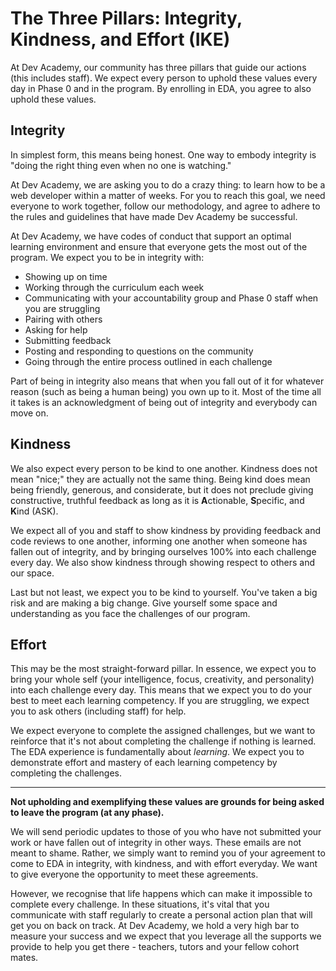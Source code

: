 # The Three Pillars: Integrity, Kindness, and Effort (IKE)

At Dev Academy, our community has three pillars that guide our actions (this includes staff). We expect every person to uphold these values every day in Phase 0 and in the program. By enrolling in EDA, you agree to also uphold these values.


## Integrity
In simplest form, this means being honest. One way to embody integrity is "doing the right thing even when no one is watching."

At Dev Academy, we are asking you to do a crazy thing: to learn how to be a web developer within a matter of weeks.  For you to reach this goal, we need everyone to work together, follow our methodology, and agree to adhere to the rules and guidelines that have made Dev Academy be successful.

At Dev Academy, we have codes of conduct that support an optimal learning environment and ensure that everyone gets the most out of the program.  We expect you to be in integrity with:
- Showing up on time
- Working through the curriculum each week
- Communicating with your accountability group and Phase 0 staff when you are struggling
- Pairing with others
- Asking for help
- Submitting feedback
- Posting and responding to questions on the community
- Going through the entire process outlined in each challenge

Part of being in integrity also means that when you fall out of it for whatever reason (such as being a human being) you own up to it.  Most of the time all it takes is an acknowledgment of being out of integrity and everybody can move on.

## Kindness
We also expect every person to be kind to one another. Kindness does not mean "nice;" they are actually not the same thing. Being kind does mean being friendly, generous, and considerate, but it does not preclude giving constructive, truthful feedback as long as it is <strong>A</strong>ctionable, <strong>S</strong>pecific, and <strong>K</strong>ind (ASK).

We expect all of you and staff to show kindness by providing feedback and code reviews to one another, informing one another when someone has fallen out of integrity, and by bringing ourselves 100% into each challenge every day. We also show kindness through showing respect to others and our space.

Last but not least, we expect you to be kind to yourself.  You've taken a big risk and are making a big change.  Give yourself some space and understanding as you face the challenges of our program.

## Effort
This may be the most straight-forward pillar. In essence, we expect you to bring your whole self (your intelligence, focus, creativity, and personality) into each challenge every day. This means that we expect you to do your best to meet each learning competency. If you are struggling, we expect you to ask others (including staff) for help.

We expect everyone to complete the assigned challenges, but we want to reinforce that it's not about completing the challenge if nothing is learned. The EDA experience is fundamentally about *learning*. We expect you to demonstrate effort and mastery of each learning competency by completing the challenges.

----

**Not upholding and exemplifying these values are grounds for being asked to leave the program (at any phase).**

We will send periodic updates to those of you who have not submitted your work or have fallen out of integrity in other ways. These emails are not meant to shame. Rather, we simply want to remind you of your agreement to come to EDA in integrity, with kindness, and with effort everyday. We want to give everyone the opportunity to meet these agreements.

However, we recognise that life happens which can make it impossible to complete every challenge. In these situations, it's vital that you communicate with staff regularly to create a personal action plan that will get you on back on track.  At Dev Academy, we hold a very high bar to measure your success and we expect that you leverage all the supports we provide to help you get there - teachers, tutors and your fellow cohort mates.




